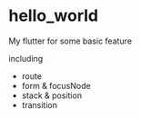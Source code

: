 # hello_world

My flutter for some basic feature

including
- route
- form & focusNode
- stack & position
- transition

